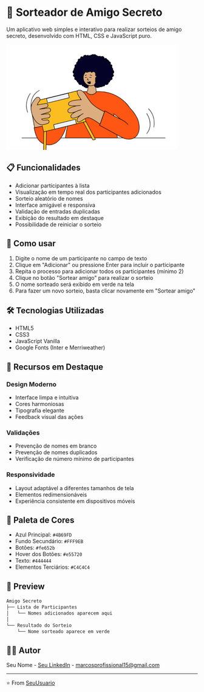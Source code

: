 # 🎁 Sorteador de Amigo Secreto

Um aplicativo web simples e interativo para realizar sorteios de amigo secreto, desenvolvido com HTML, CSS e JavaScript puro.

![Banner Amigo Secreto](assets/amigo-secreto.png)

## 📋 Funcionalidades

- Adicionar participantes à lista
- Visualização em tempo real dos participantes adicionados
- Sorteio aleatório de nomes
- Interface amigável e responsiva
- Validação de entradas duplicadas
- Exibição do resultado em destaque
- Possibilidade de reiniciar o sorteio

## 🚀 Como usar

1. Digite o nome de um participante no campo de texto
2. Clique em "Adicionar" ou pressione Enter para incluir o participante
3. Repita o processo para adicionar todos os participantes (mínimo 2)
4. Clique no botão "Sortear amigo" para realizar o sorteio
5. O nome sorteado será exibido em verde na tela
6. Para fazer um novo sorteio, basta clicar novamente em "Sortear amigo"

## 🛠️ Tecnologias Utilizadas

- HTML5
- CSS3
- JavaScript Vanilla
- Google Fonts (Inter e Merriweather)

## 💎 Recursos em Destaque

### Design Moderno
- Interface limpa e intuitiva
- Cores harmoniosas
- Tipografia elegante
- Feedback visual das ações

### Validações
- Prevenção de nomes em branco
- Prevenção de nomes duplicados
- Verificação de número mínimo de participantes

### Responsividade
- Layout adaptável a diferentes tamanhos de tela
- Elementos redimensionáveis
- Experiência consistente em dispositivos móveis

## 🎨 Paleta de Cores

- Azul Principal: `#4B69FD`
- Fundo Secundário: `#FFF9EB`
- Botões: `#fe652b`
- Hover dos Botões: `#e55720`
- Texto: `#444444`
- Elementos Terciários: `#C4C4C4`

## 📱 Preview

```
Amigo Secreto
├── Lista de Participantes
│   └── Nomes adicionados aparecem aqui
│
└── Resultado do Sorteio
    └── Nome sorteado aparece em verde
```


## 👨‍💻 Autor

Seu Nome - [Seu LinkedIn](https://www.linkedin.com/in/marcos-ferreira-silva/) - marcosprofissional15@gmail.com

---

⭐️ From [SeuUsuario](https://github.com/SeuUsuario)